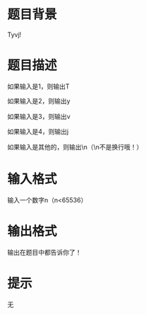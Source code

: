 # 

 
 # 题目背景 
<p>Tyvj!</p> 

 
 # 题目描述 
<p>如果输入是1，则输出T</p>

<p><span style="line-height: 20.8px;">如果输入是2，则输出y</span></p>

<p><span style="line-height: 20.8px;">如果输入是3，则输出v</span></p>

<p><span style="line-height: 20.8px;">如果输入是4，则输出j</span></p>

<p><span style="line-height: 20.8px;">如果输入是其他的，则输出\n（\n不是换行哦！）</span></p> 

 
 # 输入格式 
<p>输入一个数字n（n&lt;65536）</p> 

 
 # 输出格式 
<p>输出在题目中都告诉你了！</p> 

 
 # 提示 
<p>无</p> 
